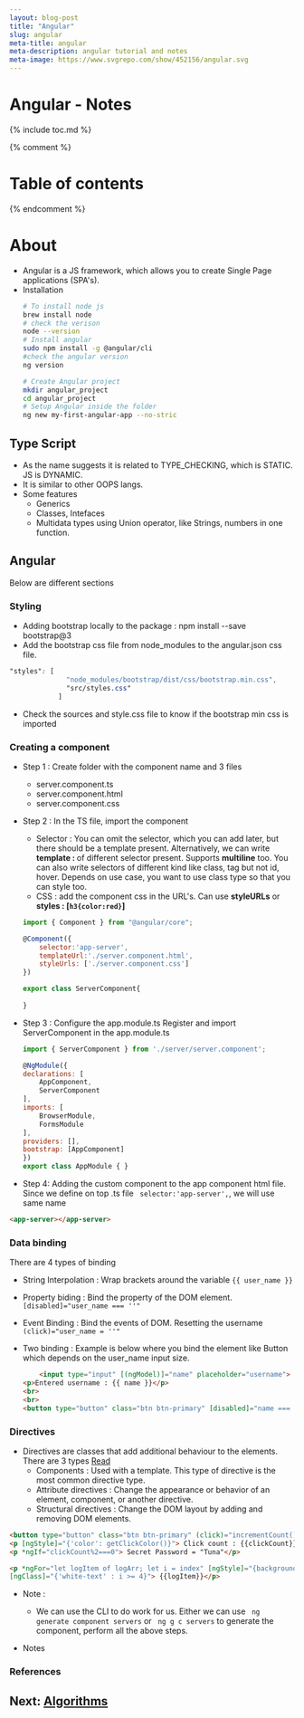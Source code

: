 ```yaml
---
layout: blog-post
title: "Angular"
slug: angular
meta-title: angular
meta-description: angular tutorial and notes
meta-image: https://www.svgrepo.com/show/452156/angular.svg
---
```


# Angular - Notes

{% include toc.md %}

{% comment %} 
<!-- Not including since it is generated in the table TOC-->
Table of contents
=================

<!--ts-->
  <!-- + [Introduction](#introduction)
  + [keyterms](#keyterms) 
    * [complexity](#complexity)
    * [stable_unstable](#stable_unstable)
  + [data_structures](#ds)
    * [arrays](#arrays)
  + [algorithms](#sort-algorithms)
    + [sorting](#sort-algorithms)
      * [bubble_Sort](#bubble-sort)
  + [References](#references) -->
<!--te-->
{% endcomment %} 

# About
- Angular is a JS framework, which allows you to create Single Page applications (SPA's).
- Installation
    ```bash 
    # To install node js
    brew install node
    # check the verison
    node --version
    # Install angular
    sudo npm install -g @angular/cli
    #check the angular version
    ng version
    
    # Create Angular project
    mkdir angular_project
    cd angular_project
    # Setup Angular inside the folder
    ng new my-first-angular-app --no-stric
    ```

## Type Script
- As the name suggests it is related to TYPE_CHECKING, which is STATIC. JS is DYNAMIC.
- It is similar to other OOPS langs.
- Some features
    - Generics
    - Classes, Intefaces
    - Multidata types using Union operator, like Strings, numbers in one function.

## Angular
Below are different sections

### Styling
- Adding bootstrap locally to the package : npm install --save bootstrap@3
- Add the bootstrap css file from node_modules to the angular.json css file.
```css
"styles": [
              "node_modules/bootstrap/dist/css/bootstrap.min.css",
              "src/styles.css"
            ]
```
- Check the sources and style.css file to know if the bootstrap min css is imported

### Creating a component
- Step 1 : Create folder with the component name and 3 files
    - server.component.ts
    - server.component.html
    - server.component.css
- Step 2 : In the TS file, import the component
    - Selector : You can omit the selector, which you can add later, but there should be a template present. Alternatively, we can write **template : <app-server-master></app-server-master>** of different selector present. Supports **multiline** too. You can also write selectors of different kind like class, tag but not id, hover. Depends on use case, you want to use class type so that you can style too.
    - CSS : add the component css in the URL's. Can use **styleURLs** or **styles : [`h3{color:red}`]**

    ```javascript
    import { Component } from "@angular/core";

    @Component({
        selector:'app-server',
        templateUrl:'./server.component.html',
        styleUrls: ['./server.component.css']
    })

    export class ServerComponent{
        
    }
    ```

- Step 3 : Configure the app.module.ts
    Register and import ServerComponent in the app.module.ts
    ```javascript
    import { ServerComponent } from './server/server.component';

    @NgModule({
    declarations: [
        AppComponent,
        ServerComponent
    ],
    imports: [
        BrowserModule,
        FormsModule
    ],
    providers: [],
    bootstrap: [AppComponent]
    })
    export class AppModule { }
    ```
- Step 4: Adding the custom component to the app component html file.
Since we define on top .ts file ``` selector:'app-server',```, we will use same name
```html
<app-server></app-server>
```

### Data binding
There are 4 types of binding
 - String Interpolation : Wrap brackets around the variable ```{{ user_name }}```
 - Property biding : Bind the property of the DOM element. ```[disabled]="user_name === ''"```
 - Event Binding : Bind the events of DOM. Resetting the username ``` (click)="user_name = ''" ```
 - Two binding : Example is below where you bind the element like Button which depends on the user_name input size.

    ```html
        <input type="input" [(ngModel)]="name" placeholder="username">
    <p>Entered username : {{ name }}</p>
    <br>
    <br>
    <button type="button" class="btn btn-primary" [disabled]="name === ''" (click)="name = ''">Reset Username</button>

    ```

### Directives
- Directives are classes that add additional behaviour to the elements. There are 3 types
    [Read](https://angular.io/guide/built-in-directives)
    - Components : Used with a template. This type of directive is the most common directive type.
    - Attribute directives : Change the appearance or behavior of an element, component, or another directive.
    - Structural directives : Change the DOM layout by adding and removing DOM elements.

```html
<button type="button" class="btn btn-primary" (click)="incrementCount()">Display details me</button>
<p [ngStyle]="{'color': getClickColor()}"> Click count : {{clickCount}}</p>
<p *ngIf="clickCount%2===0"> Secret Password = "Tuna"</p>

<p *ngFor="let logItem of logArr; let i = index" [ngStyle]="{backgroundColor : i >=4 ? 'green' : 'orange'}"
[ngClass]="{'white-text' : i >= 4}"> {{logItem}}</p>

```

- Note :
    - We can use the CLI to do work for us. Either we can use ``` ng generate component servers``` or ``` ng g c servers``` to generate the component, perform all the above steps.




    
- Notes

### References



## Next: [Algorithms](/noteathon/java-ds-algo)
